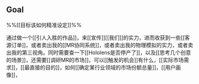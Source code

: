 ## Goal

%%[[目标该如何精准设定]]%%

通过做一个[[引人入胜的作品]]，来[[宣传]][[我们]]的实力，进而收获到一些[[客源订单]]，或者卖出我的[[MR协同系统]]，或者卖出我的物理模拟的实力，或者卖出我的第三视角。同时需要查一下[[Hololens是否停产了]]，以及[[思考几个创意的场景]]，还需要[[调研MR的市场]]，可以[[触发的机会]]有什么，[[实际市场需求]]，[[最直接的目的]]，如何[[确定某行业领域的市场份额总量]]，[[用户画像]]，